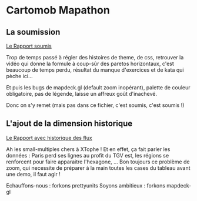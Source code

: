 # Cartomob Mapathon

## La soumission

[Le Rapport soumis](https://cregouby.github.io/mapathon/reports/rapport1.html)

Trop de temps passé à régler des histoires de theme, de css, retrouver la vidéo qui donne la formule à coup-sûr des paretos horizontaux, c'est beaucoup de temps perdu, résultat du manque d'exercices et de kata qui pèche ici...

Et puis les bugs de mapdeck.gl (default zoom inopérant), palette de couleur obligatoire, pas de légende, laisse un affreux goût d'inachevé.

Donc on s'y remet (mais pas dans ce fichier, c'est soumis, c'est soumis !)

## L'ajout de la dimension historique

[Le Rapport avec historique des flux](https://cregouby.github.io/mapathon/reports/rapport_historique.html)

Ah les small-multiples chers à XTophe ! Et en effet, ça fait parler les données : Paris perd ses lignes au profit du TGV est, les régions se renforcent pour faire apparaitre l'hexagone, ...
Bon toujours ce problème de zoom, qui necessite de préparer à la main toutes les cases du tableau avant une demo, il faut agir !

Echauffons-nous : forkons prettyunits
Soyons ambitieux : forkons mapdeck-gl

